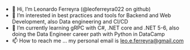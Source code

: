 - 👋 Hi, I’m Leonardo Ferreyra (@leoferreyra022 on github)
- 👀 I’m interested in best practices and tools for Backend and Web Development, also Data engineering and CI/CD
- 🌱 I’m currently learning gRPC with C#, .NET core and .NET 5-6, also doing the Data Engineer career path with Python in DataCamp
- 📫 How to reach me ... my personal email is leo.e.ferreyra@gmail.com

<!---
leoferreyra022/leoferreyra022 is a ✨ special ✨ repository because its `README.md` (this file) appears on your GitHub profile.
You can click the Preview link to take a look at your changes.
--->
